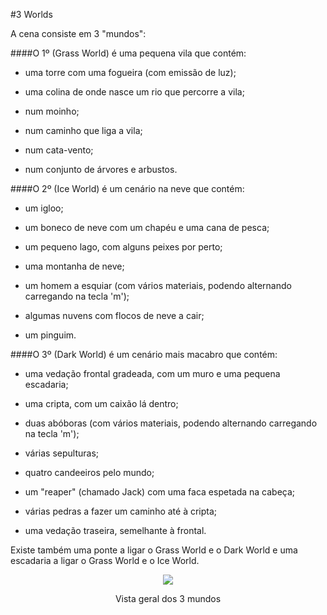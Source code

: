 #3 Worlds


A cena consiste em 3 "mundos":

####O 1º (Grass World) é uma pequena vila que contém:

- uma torre com uma fogueira (com emissão de luz);

- uma colina de onde nasce um rio que percorre a vila;

- num moinho;

- num caminho que liga a vila;

- num cata-vento;

- num conjunto de árvores e arbustos.

####O 2º (Ice World) é um cenário na neve que contém:

- um igloo;

- um boneco de neve com um chapéu e uma cana de pesca;

- um pequeno lago, com alguns peixes por perto;

- uma montanha de neve;

- um homem a esquiar (com vários materiais, podendo alternando carregando na tecla 'm');

- algumas nuvens com flocos de neve a cair;

- um pinguim.

####O 3º (Dark World) é um cenário mais macabro que contém:

- uma vedação frontal gradeada, com um muro e uma pequena escadaria;

- uma cripta, com um caixão lá dentro;

- duas abóboras (com vários materiais, podendo alternando carregando na tecla 'm');

- várias sepulturas;

- quatro candeeiros pelo mundo;

- um "reaper" (chamado Jack) com uma faca espetada na cabeça;

- várias pedras a fazer um caminho até à cripta;

- uma vedação traseira, semelhante à frontal.



Existe também uma ponte a ligar o Grass World e o Dark World e uma escadaria a ligar o Grass World e o Ice World.

<p align="center">
  <img src="https://github.com/inessousacaldas/laig16/tree/master/Projeto%201%20-%203%20Worlds/img1.jpg">
  <span class="caption">
        <p align="center">Vista geral dos 3 mundos</p>
        </span>
</p>
